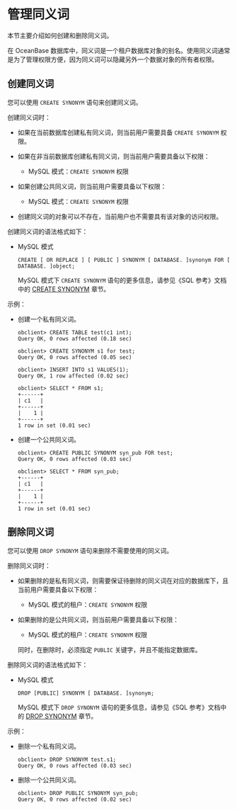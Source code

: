 管理同义词 
==========================

本节主要介绍如何创建和删除同义词。

在 OceanBase 数据库中，同义词是一个租户数据库对象的别名。使用同义词通常是为了管理权限方便，因为同义词可以隐藏另外一个数据对象的所有者权限。

创建同义词 
--------------------------

您可以使用 `CREATE SYNONYM` 语句来创建同义词。

创建同义词时：

* 如果在当前数据库创建私有同义词，则当前用户需要具备 `CREATE SYNONYM` 权限。

  

* 如果在非当前数据库创建私有同义词，则当前用户需要具备以下权限：

  * MySQL 模式：`CREATE SYNONYM` 权限

    
  

  

* 如果创建公共同义词，则当前用户需要具备以下权限：

  * MySQL 模式：`CREATE SYNONYM` 权限

    
  

  

* 创建同义词的对象可以不存在，当前用户也不需要具有该对象的访问权限。

  




创建同义词的语法格式如下：

* MySQL 模式

      CREATE [ OR REPLACE ] [ PUBLIC ] SYNONYM [ DATABASE. ]synonym FOR [ DATABASE. ]object;

  

  MySQL 模式下 `CREATE SYNONYM` 语句的更多信息，请参见《SQL 参考》文档中的 [CREATE SYNONYM](t1944408.html#topic-2616632) 章节。
  




示例：

* 创建一个私有同义词。

      obclient> CREATE TABLE test(c1 int);
      Query OK, 0 rows affected (0.18 sec)
      
      obclient> CREATE SYNONYM s1 for test;
      Query OK, 0 rows affected (0.05 sec)
      
      obclient> INSERT INTO s1 VALUES(1);
      Query OK, 1 row affected (0.02 sec)
      
      obclient> SELECT * FROM s1;
      +------+
      | c1   |
      +------+
      |    1 |
      +------+
      1 row in set (0.01 sec)

  

* 创建一个公共同义词。

      obclient> CREATE PUBLIC SYNONYM syn_pub FOR test;
      Query OK, 0 rows affected (0.03 sec)
      
      obclient> SELECT * FROM syn_pub;
      +------+
      | c1   |
      +------+
      |    1 |
      +------+
      1 row in set (0.01 sec)

  




删除同义词 
--------------------------

您可以使用 `DROP SYNONYM` 语句来删除不需要使用的同义词。

删除同义词时：

* 如果删除的是私有同义词，则需要保证待删除的同义词在对应的数据库下，且当前用户需要具备以下权限：

  * MySQL 模式的租户：`CREATE SYNONYM` 权限

    
  

  

* 如果删除的是公共同义词，则当前用户需要具备以下权限： 

  * MySQL 模式的租户：`CREATE SYNONYM` 权限

    
  

  

  同时，在删除时，必须指定 `PUBLIC` 关键字，并且不能指定数据库。
  




删除同义词的语法格式如下：

* MySQL 模式

      DROP [PUBLIC] SYNONYM [ DATABASE. ]synonym;

  

  MySQL 模式下 `DROP SYNONYM` 语句的更多信息，请参见《SQL 参考》文档中的 [DROP SYNONYM](t1944423.html#topic-2616647) 章节。
  




示例：

* 删除一个私有同义词。

      obclient> DROP SYNONYM test.s1;
      Query OK, 0 rows affected (0.03 sec)

  

* 删除一个公共同义词。

      obclient> DROP PUBLIC SYNONYM syn_pub;
      Query OK, 0 rows affected (0.02 sec)

  



